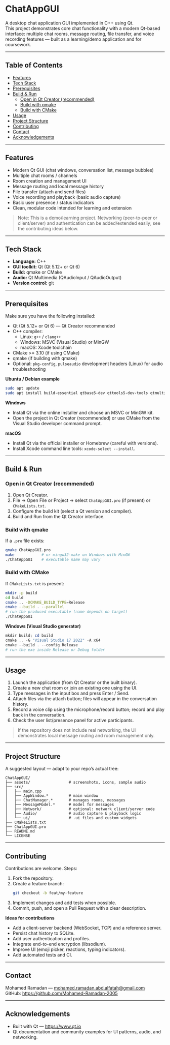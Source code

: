 # ChatAppGUI

A desktop chat application GUI implemented in C++ using Qt.  
This project demonstrates core chat functionality with a modern Qt-based interface: multiple chat rooms, message routing, file transfer, and voice recording features — built as a learning/demo application and for coursework.

---

## Table of Contents
- [Features](#features)
- [Tech Stack](#tech-stack)
- [Prerequisites](#prerequisites)
- [Build & Run](#build--run)
  - [Open in Qt Creator (recommended)](#open-in-qt-creator-recommended)
  - [Build with qmake](#build-with-qmake)
  - [Build with CMake](#build-with-cmake)
- [Usage](#usage)
- [Project Structure](#project-structure)
- [Contributing](#contributing)
- [Contact](#contact)
- [Acknowledgements](#acknowledgements)

---

## Features

- Modern Qt GUI (chat windows, conversation list, message bubbles)  
- Multiple chat rooms / channels  
- Room creation and management UI  
- Message routing and local message history  
- File transfer (attach and send files)  
- Voice recording and playback (basic audio capture)  
- Basic user presence / status indicators  
- Clean, modular code intended for learning and extension  

> Note: This is a demo/learning project. Networking (peer-to-peer or client/server) and authentication can be added/extended easily; see the contributing ideas below.

---

## Tech Stack

- **Language:** C++  
- **GUI toolkit:** Qt (Qt 5.12+ or Qt 6)  
- **Build:** qmake or CMake  
- **Audio:** Qt Multimedia (QAudioInput / QAudioOutput)  
- **Version control:** git

---

## Prerequisites

Make sure you have the following installed:

- Qt (Qt 5.12+ or Qt 6) — Qt Creator recommended  
- C++ compiler:
  - Linux: `g++` / `clang++`
  - Windows: MSVC (Visual Studio) or MinGW
  - macOS: Xcode toolchain
- CMake >= 3.10 (if using CMake)
- qmake (if building with qmake)
- Optional: `pkg-config`, `pulseaudio` development headers (Linux) for audio troubleshooting

**Ubuntu / Debian example**
```bash
sudo apt update
sudo apt install build-essential qtbase5-dev qttools5-dev-tools qtmultimedia5-dev cmake git
```

**Windows**
- Install Qt via the online installer and choose an MSVC or MinGW kit.
- Open the project in Qt Creator (recommended) or use CMake from the Visual Studio developer command prompt.

**macOS**
- Install Qt via the official installer or Homebrew (careful with versions).
- Install Xcode command line tools: `xcode-select --install`.

---

## Build & Run

### Open in Qt Creator (recommended)
1. Open Qt Creator.
2. File → Open File or Project → select `ChatAppGUI.pro` (if present) or `CMakeLists.txt`.
3. Configure the build kit (select a Qt version and compiler).
4. Build and Run from the Qt Creator interface.

### Build with qmake
If a `.pro` file exists:
```bash
qmake ChatAppGUI.pro
make            # or mingw32-make on Windows with MinGW
./ChatAppGUI    # executable name may vary
```

### Build with CMake
If `CMakeLists.txt` is present:
```bash
mkdir -p build
cd build
cmake .. -DCMAKE_BUILD_TYPE=Release
cmake --build . --parallel
# run the produced executable (name depends on target)
./ChatAppGUI
```

**Windows (Visual Studio generator)**
```powershell
mkdir build; cd build
cmake .. -G "Visual Studio 17 2022" -A x64
cmake --build . --config Release
# run the exe inside Release or Debug folder
```

---

## Usage

1. Launch the application (from Qt Creator or the built binary).  
2. Create a new chat room or join an existing one using the UI.  
3. Type messages in the input box and press Enter / Send.  
4. Attach files via the attach button; files will appear in the conversation history.  
5. Record a voice clip using the microphone/record button; record and play back in the conversation.  
6. Check the user list/presence panel for active participants.

> If the repository does not include real networking, the UI demonstrates local message routing and room management only.

---

## Project Structure

A suggested layout — adapt to your repo’s actual tree:

```
ChatAppGUI/
├── assets/                 # screenshots, icons, sample audio
├── src/
│   ├── main.cpp
│   ├── AppWindow.*         # main window
│   ├── ChatManager.*       # manages rooms, messages
│   ├── MessageModel.*      # model for messages
│   ├── Network/            # optional: network client/server code
│   ├── Audio/              # audio capture & playback logic
│   └── ui/                 # .ui files and custom widgets
├── CMakeLists.txt
├── ChatAppGUI.pro
├── README.md
└── LICENSE
```

---


## Contributing

Contributions are welcome. Steps:

1. Fork the repository.  
2. Create a feature branch:
   ```bash
   git checkout -b feat/my-feature
   ```
3. Implement changes and add tests when possible.  
4. Commit, push, and open a Pull Request with a clear description.

**Ideas for contributions**
- Add a client-server backend (WebSocket, TCP) and a reference server.  
- Persist chat history to SQLite.  
- Add user authentication and profiles.  
- Integrate end-to-end encryption (libsodium).  
- Improve UI (emoji picker, reactions, typing indicators).  
- Add automated tests and CI.

---

## Contact

Mohamed Ramadan — mohamed.ramadan.abd.alfatah@gmail.com  
GitHub: https://github.com/Mohamed-Ramadan-2005

---

## Acknowledgements

- Built with Qt — https://www.qt.io  
- Qt documentation and community examples for UI patterns, audio, and networking.
